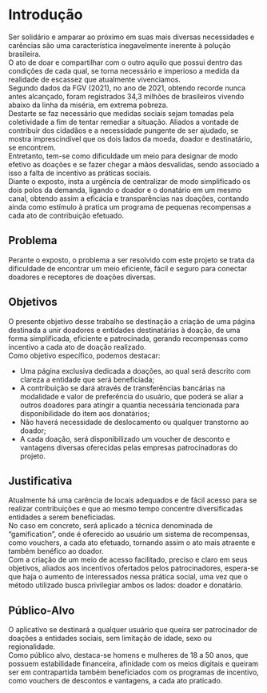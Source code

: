 # Introdução

Ser solidário e amparar ao próximo em suas mais diversas necessidades e 
carências são uma característica inegavelmente inerente à polução brasileira.  
O ato de doar e compartilhar com o outro aquilo que possui dentro das 
condições de cada qual, se torna necessário e imperioso a medida da realidade de 
escassez que atualmente vivenciamos.  
Segundo dados da FGV (2021), no ano de 2021, obtendo recorde nunca antes 
alcançado, foram registrados 34,3 milhões de brasileiros vivendo abaixo da linha da 
miséria, em extrema pobreza.  
Destarte se faz necessário que medidas sociais sejam tomadas pela 
coletividade a fim de tentar remediar a situação.
Aliados a vontade de contribuir dos cidadãos e a necessidade pungente de ser 
ajudado, se mostra imprescindível que os dois lados da moeda, doador e destinatário, 
se encontrem.  
Entretanto, tem-se como dificuldade um meio para designar de modo efetivo as 
doações e se fazer chegar a mãos desvalidas, sendo associado a isso a falta de 
incentivo as práticas sociais.  
Diante o exposto, insta a urgência de centralizar de modo simplificado os dois 
polos da demanda, ligando o doador e o donatário em um mesmo canal, obtendo 
assim a eficácia e transparências nas doações, contando ainda como estímulo à 
pratica um programa de pequenas recompensas a cada ato de contribuição efetuado.  



## Problema

Perante o exposto, o problema a ser resolvido com este projeto se trata da 
dificuldade de encontrar um meio eficiente, fácil e seguro para conectar doadores e 
receptores de doações diversas.  

## Objetivos

O presente objetivo desse trabalho se destinação a criação de uma página 
destinada a unir doadores e entidades destinatárias à doação, de uma forma 
simplificada, eficiente e patrocinada, gerando recompensas como incentivo a cada ato 
de doação realizado.  
Como objetivo específico, podemos destacar:
- Uma página exclusiva dedicada a doações, ao qual será descrito com 
clareza a entidade que será beneficiada;
- A contribuição se dará através de transferências bancárias na modalidade 
e valor de preferência do usuário, que poderá se aliar a outros doadores 
para atingir a quantia necessária tencionada para disponibilidade do item 
aos donatários;
- Não haverá necessidade de deslocamento ou qualquer transtorno ao 
doador;
- A cada doação, será disponibilizado um voucher de desconto e vantagens 
diversas oferecidas pelas empresas patrocinadoras do projeto.
 
## Justificativa

Atualmente há uma carência de locais adequados e de fácil acesso para se realizar contribuições e que ao mesmo tempo concentre diversificadas entidades a
serem beneficiadas.  
No caso em concreto, será aplicado a técnica denominada de “gamification”, onde é oferecido ao usuário um sistema de recompensas, como vouchers, a cada ato 
efetuado, tornando assim o ato mais atraente e também benéfico ao doador.  
Com a criação de um meio de acesso facilitado, preciso e claro em seus objetivos, aliados aos incentivos ofertados pelos patrocinadores, espera-se que haja 
o aumento de interessados nessa prática social, uma vez que o método utilizado busca privilegiar ambos os lados: doador e donatário.  

## Público-Alvo

O aplicativo se destinará a qualquer usuário que queira ser patrocinador de doações a entidades sociais, sem limitação de idade, sexo ou regionalidade.  
Como público alvo, destaca-se homens e mulheres de 18 a 50 anos, que possuem estabilidade financeira, afinidade com os meios digitais e queiram ser em 
contrapartida também beneficiados com os programas de incentivo, como vouchers de descontos e vantagens, a cada ato praticado.  
